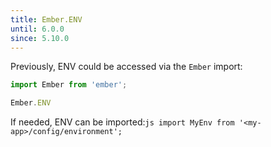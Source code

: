 ```yaml
---
title: Ember.ENV
until: 6.0.0
since: 5.10.0
---
```



Previously, ENV could be accessed via the `Ember` import:
```js
import Ember from 'ember';

Ember.ENV
```

 If needed, ENV can be imported:```js
import MyEnv from '<my-app>/config/environment';```
